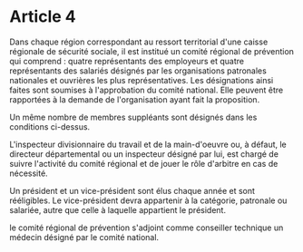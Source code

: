 # Article 4

Dans chaque région correspondant au ressort territorial d'une caisse régionale de sécurité sociale, il est institué un comité régional de prévention qui comprend : quatre représentants des employeurs et quatre représentants des salariés désignés par les organisations patronales nationales et ouvrières les plus représentatives. Les désignations ainsi faites sont soumises à l'approbation du comité national. Elle peuvent être rapportées à la demande de l'organisation ayant fait la proposition.

Un même nombre de membres suppléants sont désignés dans les conditions ci-dessus.

L'inspecteur divisionnaire du travail et de la main-d'oeuvre ou, à défaut, le directeur départemental ou un inspecteur désigné par lui, est chargé de suivre l'activité du comité régional et de jouer le rôle d'arbitre en cas de nécessité.

Un président et un vice-président sont élus chaque année et sont rééligibles. Le vice-président devra appartenir à la catégorie, patronale ou salariée, autre que celle à laquelle appartient le président.

le comité régional de prévention s'adjoint comme conseiller technique un médecin désigné par le comité national.
